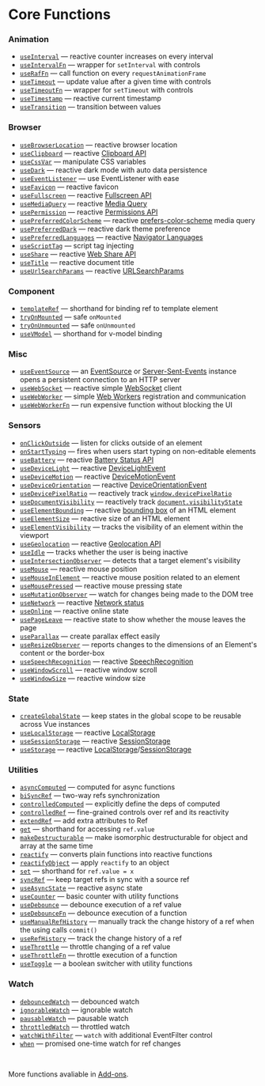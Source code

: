 # Core Functions

<!--GENERATED LIST, DO NOT MODIFY MANUALLY-->
<!--FUNCTIONS_LIST_STARTS-->
### Animation
  - [`useInterval`](https://vueuse.js.org/shared/useInterval/) — reactive counter increases on every interval
  - [`useIntervalFn`](https://vueuse.js.org/shared/useIntervalFn/) — wrapper for `setInterval` with controls
  - [`useRafFn`](https://vueuse.js.org/core/useRafFn/) — call function on every `requestAnimationFrame`
  - [`useTimeout`](https://vueuse.js.org/shared/useTimeout/) — update value after a given time with controls
  - [`useTimeoutFn`](https://vueuse.js.org/shared/useTimeoutFn/) — wrapper for `setTimeout` with controls
  - [`useTimestamp`](https://vueuse.js.org/core/useTimestamp/) — reactive current timestamp
  - [`useTransition`](https://vueuse.js.org/core/useTransition/) — transition between values

### Browser
  - [`useBrowserLocation`](https://vueuse.js.org/core/useBrowserLocation/) — reactive browser location
  - [`useClipboard`](https://vueuse.js.org/core/useClipboard/) — reactive [Clipboard API](https://developer.mozilla.org/en-US/docs/Web/API/Clipboard_API)
  - [`useCssVar`](https://vueuse.js.org/core/useCssVar/) — manipulate CSS variables
  - [`useDark`](https://vueuse.js.org/core/useDark/) — reactive dark mode with auto data persistence
  - [`useEventListener`](https://vueuse.js.org/core/useEventListener/) — use EventListener with ease
  - [`useFavicon`](https://vueuse.js.org/core/useFavicon/) — reactive favicon
  - [`useFullscreen`](https://vueuse.js.org/core/useFullscreen/) — reactive [Fullscreen API](https://developer.mozilla.org/en-US/docs/Web/API/Fullscreen_API)
  - [`useMediaQuery`](https://vueuse.js.org/core/useMediaQuery/) — reactive [Media Query](https://developer.mozilla.org/en-US/docs/Web/CSS/Media_Queries/Testing_media_queries)
  - [`usePermission`](https://vueuse.js.org/core/usePermission/) — reactive [Permissions API](https://developer.mozilla.org/en-US/docs/Web/API/Permissions_API)
  - [`usePreferredColorScheme`](https://vueuse.js.org/core/usePreferredColorScheme/) — reactive [prefers-color-scheme](https://developer.mozilla.org/en-US/docs/Web/CSS/@media/prefers-color-scheme) media query
  - [`usePreferredDark`](https://vueuse.js.org/core/usePreferredDark/) — reactive dark theme preference
  - [`usePreferredLanguages`](https://vueuse.js.org/core/usePreferredLanguages/) — reactive [Navigator Languages](https://developer.mozilla.org/en-US/docs/Web/API/NavigatorLanguage/languages)
  - [`useScriptTag`](https://vueuse.js.org/core/useScriptTag/) — script tag injecting
  - [`useShare`](https://vueuse.js.org/core/useShare/) — reactive [Web Share API](https://developer.mozilla.org/en-US/docs/Web/API/Navigator/share)
  - [`useTitle`](https://vueuse.js.org/core/useTitle/) — reactive document title
  - [`useUrlSearchParams`](https://vueuse.js.org/core/useUrlSearchParams/) — reactive [URLSearchParams](https://developer.mozilla.org/en-US/docs/Web/API/URLSearchParams)

### Component
  - [`templateRef`](https://vueuse.js.org/core/templateRef/) — shorthand for binding ref to template element
  - [`tryOnMounted`](https://vueuse.js.org/shared/tryOnMounted/) — safe `onMounted`
  - [`tryOnUnmounted`](https://vueuse.js.org/shared/tryOnUnmounted/) — safe `onUnmounted`
  - [`useVModel`](https://vueuse.js.org/core/useVModel/) — shorthand for v-model binding

### Misc
  - [`useEventSource`](https://vueuse.js.org/core/useEventSource/) — an [EventSource](https://developer.mozilla.org/en-US/docs/Web/API/EventSource) or [Server-Sent-Events](https://developer.mozilla.org/en-US/docs/Web/API/Server-sent_events) instance opens a persistent connection to an HTTP server
  - [`useWebSocket`](https://vueuse.js.org/core/useWebSocket/) — reactive simple [WebSocket](https://developer.mozilla.org/en-US/docs/Web/API/WebSocket/WebSocket) client
  - [`useWebWorker`](https://vueuse.js.org/core/useWebWorker/) — simple [Web Workers](https://developer.mozilla.org/en-US/docs/Web/API/Web_Workers_API/Using_web_workers) registration and communication
  - [`useWebWorkerFn`](https://vueuse.js.org/core/useWebWorkerFn/) — run expensive function without blocking the UI

### Sensors
  - [`onClickOutside`](https://vueuse.js.org/core/onClickOutside/) — listen for clicks outside of an element
  - [`onStartTyping`](https://vueuse.js.org/core/onStartTyping/) — fires when users start typing on non-editable elements
  - [`useBattery`](https://vueuse.js.org/core/useBattery/) — reactive [Battery Status API](https://developer.mozilla.org/en-US/docs/Web/API/Battery_Status_API)
  - [`useDeviceLight`](https://vueuse.js.org/core/useDeviceLight/) — reactive [DeviceLightEvent](https://developer.mozilla.org/en-US/docs/Web/API/DeviceLightEvent)
  - [`useDeviceMotion`](https://vueuse.js.org/core/useDeviceMotion/) — reactive [DeviceMotionEvent](https://developer.mozilla.org/en-US/docs/Web/API/DeviceMotionEvent)
  - [`useDeviceOrientation`](https://vueuse.js.org/core/useDeviceOrientation/) — reactive [DeviceOrientationEvent](https://developer.mozilla.org/en-US/docs/Web/API/DeviceOrientationEvent)
  - [`useDevicePixelRatio`](https://vueuse.js.org/core/useDevicePixelRatio/) — reactively track [`window.devicePixelRatio`](https://developer.mozilla.org/ru/docs/Web/API/Window/devicePixelRatio)
  - [`useDocumentVisibility`](https://vueuse.js.org/core/useDocumentVisibility/) — reactively track [`document.visibilityState`](https://developer.mozilla.org/en-US/docs/Web/API/Document/visibilityState)
  - [`useElementBounding`](https://vueuse.js.org/core/useElementBounding/) — reactive [bounding box](https://developer.mozilla.org/en-US/docs/Web/API/Element/getBoundingClientRect) of an HTML element
  - [`useElementSize`](https://vueuse.js.org/core/useElementSize/) — reactive size of an HTML element
  - [`useElementVisibility`](https://vueuse.js.org/core/useElementVisibility/) — tracks the visibility of an element within the viewport
  - [`useGeolocation`](https://vueuse.js.org/core/useGeolocation/) — reactive [Geolocation API](https://developer.mozilla.org/en-US/docs/Web/API/Geolocation_API)
  - [`useIdle`](https://vueuse.js.org/core/useIdle/) — tracks whether the user is being inactive
  - [`useIntersectionObserver`](https://vueuse.js.org/core/useIntersectionObserver/) — detects that a target element's visibility
  - [`useMouse`](https://vueuse.js.org/core/useMouse/) — reactive mouse position
  - [`useMouseInElement`](https://vueuse.js.org/core/useMouseInElement/) — reactive mouse position related to an element
  - [`useMousePressed`](https://vueuse.js.org/core/useMousePressed/) — reactive mouse pressing state
  - [`useMutationObserver`](https://vueuse.js.org/core/useMutationObserver/) — watch for changes being made to the DOM tree
  - [`useNetwork`](https://vueuse.js.org/core/useNetwork/) — reactive [Network status](https://developer.mozilla.org/en-US/docs/Web/API/Network_Information_API)
  - [`useOnline`](https://vueuse.js.org/core/useOnline/) — reactive online state
  - [`usePageLeave`](https://vueuse.js.org/core/usePageLeave/) — reactive state to show whether the mouse leaves the page
  - [`useParallax`](https://vueuse.js.org/core/useParallax/) — create parallax effect easily
  - [`useResizeObserver`](https://vueuse.js.org/core/useResizeObserver/) — reports changes to the dimensions of an Element's content or the border-box
  - [`useSpeechRecognition`](https://vueuse.js.org/core/useSpeechRecognition/) — reactive [SpeechRecognition](https://developer.mozilla.org/en-US/docs/Web/API/SpeechRecognition)
  - [`useWindowScroll`](https://vueuse.js.org/core/useWindowScroll/) — reactive window scroll
  - [`useWindowSize`](https://vueuse.js.org/core/useWindowSize/) — reactive window size

### State
  - [`createGlobalState`](https://vueuse.js.org/core/createGlobalState/) — keep states in the global scope to be reusable across Vue instances
  - [`useLocalStorage`](https://vueuse.js.org/core/useLocalStorage/) — reactive [LocalStorage](https://developer.mozilla.org/en-US/docs/Web/API/Window/localStorage)
  - [`useSessionStorage`](https://vueuse.js.org/core/useSessionStorage/) — reactive [SessionStorage](https://developer.mozilla.org/en-US/docs/Web/API/Window/sessionStorage)
  - [`useStorage`](https://vueuse.js.org/core/useStorage/) — reactive [LocalStorage](https://developer.mozilla.org/en-US/docs/Web/API/Window/localStorage)/[SessionStorage](https://developer.mozilla.org/en-US/docs/Web/API/Window/sessionStorage)

### Utilities
  - [`asyncComputed`](https://vueuse.js.org/core/asyncComputed/) — computed for async functions
  - [`biSyncRef`](https://vueuse.js.org/shared/biSyncRef/) — two-way refs synchronization
  - [`controlledComputed`](https://vueuse.js.org/shared/controlledComputed/) — explicitly define the deps of computed
  - [`controlledRef`](https://vueuse.js.org/shared/controlledRef/) — fine-grained controls over ref and its reactivity
  - [`extendRef`](https://vueuse.js.org/shared/extendRef/) — add extra attributes to Ref
  - [`get`](https://vueuse.js.org/shared/get/) — shorthand for accessing `ref.value`
  - [`makeDestructurable`](https://vueuse.js.org/shared/makeDestructurable/) — make isomorphic destructurable for object and array at the same time
  - [`reactify`](https://vueuse.js.org/shared/reactify/) — converts plain functions into reactive functions
  - [`reactifyObject`](https://vueuse.js.org/shared/reactifyObject/) — apply `reactify` to an object
  - [`set`](https://vueuse.js.org/shared/set/) — shorthand for `ref.value = x`
  - [`syncRef`](https://vueuse.js.org/shared/syncRef/) — keep target refs in sync with a source ref
  - [`useAsyncState`](https://vueuse.js.org/core/useAsyncState/) — reactive async state
  - [`useCounter`](https://vueuse.js.org/shared/useCounter/) — basic counter with utility functions
  - [`useDebounce`](https://vueuse.js.org/shared/useDebounce/) — debounce execution of a ref value
  - [`useDebounceFn`](https://vueuse.js.org/shared/useDebounceFn/) — debounce execution of a function
  - [`useManualRefHistory`](https://vueuse.js.org/core/useManualRefHistory/) — manually track the change history of a ref when the using calls `commit()`
  - [`useRefHistory`](https://vueuse.js.org/core/useRefHistory/) — track the change history of a ref
  - [`useThrottle`](https://vueuse.js.org/shared/useThrottle/) — throttle changing of a ref value
  - [`useThrottleFn`](https://vueuse.js.org/shared/useThrottleFn/) — throttle execution of a function
  - [`useToggle`](https://vueuse.js.org/shared/useToggle/) — a boolean switcher with utility functions

### Watch
  - [`debouncedWatch`](https://vueuse.js.org/shared/debouncedWatch/) — debounced watch
  - [`ignorableWatch`](https://vueuse.js.org/shared/ignorableWatch/) — ignorable watch
  - [`pausableWatch`](https://vueuse.js.org/shared/pausableWatch/) — pausable watch
  - [`throttledWatch`](https://vueuse.js.org/shared/throttledWatch/) — throttled watch
  - [`watchWithFilter`](https://vueuse.js.org/shared/watchWithFilter/) — `watch` with additional EventFilter control
  - [`when`](https://vueuse.js.org/shared/when/) — promised one-time watch for ref changes


<!--FUNCTIONS_LIST_ENDS-->

<br>

More functions avaliable in [Add-ons](./add-ons).
